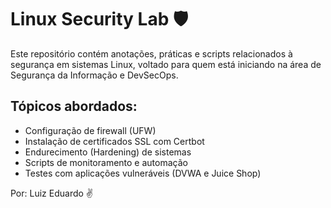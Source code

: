 # Linux Security Lab 🛡️

Este repositório contém anotações, práticas e scripts relacionados à segurança em sistemas Linux, voltado para quem está iniciando na área de Segurança da Informação e DevSecOps.

## Tópicos abordados:
- Configuração de firewall (UFW)
- Instalação de certificados SSL com Certbot
- Endurecimento (Hardening) de sistemas
- Scripts de monitoramento e automação
- Testes com aplicações vulneráveis (DVWA e Juice Shop)

Por: Luiz Eduardo ✌️
